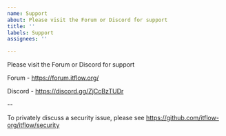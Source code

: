 ```yaml
---
name: Support
about: Please visit the Forum or Discord for support
title: ''
labels: Support
assignees: ''

---
```


Please visit the Forum or Discord for support

Forum - https://forum.itflow.org/

Discord - https://discord.gg/ZjCcBzTUDr

--

To privately discuss a security issue, please see https://github.com/itflow-org/itflow/security
